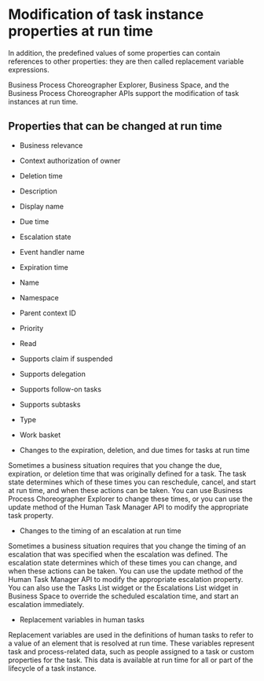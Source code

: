 <!-- image -->

# Modification of task instance properties at run time

In addition, the predefined values of some properties can contain
references to other properties: they are then called replacement variable
expressions.

Business Process Choreographer Explorer, Business Space, and the
Business Process Choreographer APIs support the modification of task
instances at run time.

## Properties that can be changed at run time

- Business relevance
- Context authorization of owner
- Deletion time
- Description
- Display name
- Due time
- Escalation state
- Event handler name
- Expiration time
- Name
- Namespace
- Parent context ID
- Priority
- Read
- Supports claim if suspended
- Supports delegation
- Supports follow-on tasks
- Supports subtasks
- Type
- Work basket

- Changes to the expiration, deletion, and due times for tasks at run time

Sometimes a business situation requires that you change the due, expiration, or deletion time that was originally defined for a task. The task state determines which of these times you can reschedule, cancel, and start at run time, and when these actions can be taken. You can use Business Process Choreographer Explorer to change these times, or you can use the update method of the Human Task Manager API to modify the appropriate task property.
- Changes to the timing of an escalation at run time

Sometimes a business situation requires that you change the timing of an escalation that was specified when the escalation was defined. The escalation state determines which of these times you can change, and when these actions can be taken. You can use the update method of the Human Task Manager API to modify the appropriate escalation property. You can also use the Tasks List widget or the Escalations List widget in Business Space to override the scheduled escalation time, and start an escalation immediately.
- Replacement variables in human tasks

Replacement variables are used in the definitions of human tasks to refer to a value of an element that is resolved at run time. These variables represent task and process-related data, such as people assigned to a task or custom properties for the task. This data is available at run time for all or part of the lifecycle of a task instance.

<!-- image -->